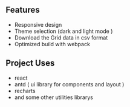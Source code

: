 ## Features

- Responsive design
- Theme selection (dark and light mode )
- Download the Grid data in csv format
- Optimized build with webpack

## Project Uses

- react
- antd ( ui library for components and layout )
- recharts
- and some other utilities librarys
